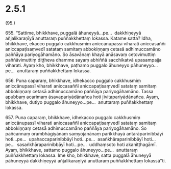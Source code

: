 

# 2.5.1



(95.)

655\. “Sattime, bhikkhave, puggalā āhuneyyā…pe…  dakkhiṇeyyā añjalikaraṇīyā anuttaraṃ puññakkhettaṃ lokassa. Katame satta? Idha, bhikkhave, ekacco puggalo cakkhusmiṃ aniccānupassī viharati aniccasaññī aniccapaṭisaṃvedī satataṃ samitaṃ abbokiṇṇaṃ cetasā adhimuccamāno paññāya pariyogāhamāno. So āsavānaṃ khayā anāsavaṃ cetovimuttiṃ paññāvimuttiṃ diṭṭheva dhamme sayaṃ abhiññā sacchikatvā upasampajja viharati. Ayaṃ kho, bhikkhave, paṭhamo puggalo āhuneyyo pāhuneyyo…pe…  anuttaraṃ puññakkhettaṃ lokassa.

656\. Puna caparaṃ, bhikkhave, idhekacco puggalo cakkhusmiṃ aniccānupassī viharati aniccasaññī aniccapaṭisaṃvedī satataṃ samitaṃ abbokiṇṇaṃ cetasā adhimuccamāno paññāya pariyogāhamāno. Tassa apubbaṃ acarimaṃ āsavapariyādānañca hoti jīvitapariyādānañca. Ayaṃ, bhikkhave, dutiyo puggalo āhuneyyo…pe…  anuttaraṃ puññakkhettaṃ lokassa.

657\. Puna caparaṃ, bhikkhave, idhekacco puggalo cakkhusmiṃ aniccānupassī viharati aniccasaññī aniccapaṭisaṃvedī satataṃ samitaṃ abbokiṇṇaṃ cetasā adhimuccamāno paññāya pariyogāhamāno. So pañcannaṃ orambhāgiyānaṃ saṃyojanānaṃ parikkhayā antarāparinibbāyī hoti…pe…  upahaccaparinibbāyī hoti…pe…  asaṅkhāraparinibbāyī hoti…pe…  sasaṅkhāraparinibbāyī hoti…pe…  uddhaṃsoto hoti akaniṭṭhagāmī. Ayaṃ, bhikkhave, sattamo puggalo āhuneyyo…pe…  anuttaraṃ puññakkhettaṃ lokassa. Ime kho, bhikkhave, satta puggalā āhuneyyā pāhuneyyā dakkhiṇeyyā añjalikaraṇīyā anuttaraṃ puññakkhettaṃ lokassā”ti.



